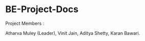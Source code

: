 # BE-Project-Docs
Project Members :

Atharva Muley (Leader),
Vinit Jain,
Aditya Shetty,
Karan Bawari.

